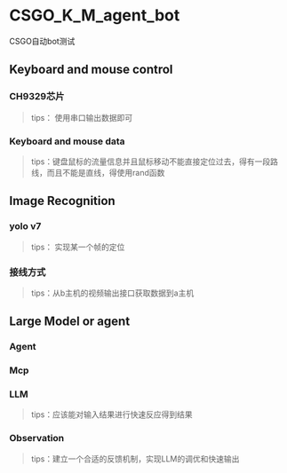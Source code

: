 # CSGO_K_M_agent_bot
CSGO自动bot测试

## Keyboard and mouse control

### CH9329芯片

> tips： 使用串口输出数据即可



### Keyboard and mouse data

> tips：键盘鼠标的流量信息并且鼠标移动不能直接定位过去，得有一段路线，而且不能是直线，得使用rand函数



## Image Recognition

### yolo v7

> tips： 实现某一个帧的定位





### 接线方式

> tips：从b主机的视频输出接口获取数据到a主机



## Large Model or agent

### Agent





### Mcp





### LLM

> tips：应该能对输入结果进行快速反应得到结果



### Observation

> tips：建立一个合适的反馈机制，实现LLM的调优和快速输出







